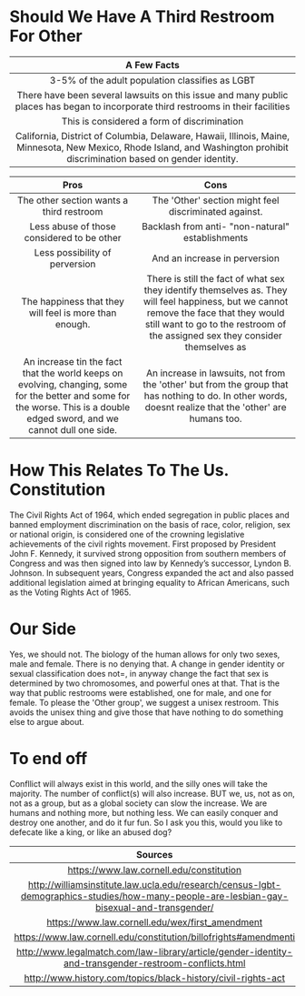 Should We Have A Third Restroom For Other
=

|A Few Facts|
|:-----:|
|3-5% of the adult population classifies as LGBT|
|There have been several lawsuits on this issue and many public places has began to incorporate third restrooms in their facilities|
|This is considered a form of discrimination|
| California, District of Columbia, Delaware, Hawaii, Illinois, Maine, Minnesota, New Mexico, Rhode Island, and Washington prohibit discrimination based on gender identity.|

|Pros | Cons |
|:------:|:---------:|
|The other section wants a third restroom | The 'Other' section might feel discriminated against.|
| Less abuse of those considered to be other| Backlash from anti- "non-natural" establishments|
| Less possibility of perversion| And an increase in perversion|
| The happiness that they will feel is more than enough.| There is still the fact of what sex they identify themselves as. They will feel happiness, but we cannot remove the face that they would still want to go to the restroom of the assigned sex they consider themselves as|
| An increase tin the fact that the world keeps on evolving, changing, some for the better and some for the worse. This is a double edged sword, and we cannot dull one side.| An increase in lawsuits, not from the 'other' but from the group that has nothing to do. In other words, doesnt realize that the 'other' are humans too.|

How This Relates To The Us. Constitution
=
The Civil Rights Act of 1964, which ended segregation in public places and banned employment discrimination on the basis of race, color, religion, sex or national origin, is considered one of the crowning legislative achievements of the civil rights movement. First proposed by President John F. Kennedy, it survived strong opposition from southern members of Congress and was then signed into law by Kennedy’s successor, Lyndon B. Johnson. In subsequent years, Congress expanded the act and also passed additional legislation aimed at bringing equality to African Americans, such as the Voting Rights Act of 1965.

Our Side
=
Yes, we should not. The biology of the human allows for only two sexes, male and female. There is no denying that. A change in gender identity or sexual classification does not=, in anyway change the fact that sex is determined by two chromosomes, and powerful ones at that. That is the way that public restrooms were established, one for male, and one for female. To please the 'Other group', we suggest a unisex restroom. This avoids the unisex thing and give those that have nothing to do something else to argue about.

To end off
=
Confllict will always exist in this world, and the silly ones will take the majority. The number of conflict(s) will also increase. BUT we, us, not as on, not as a group, but as a global society can slow the increase. We are humans and nothing more, but nothing less. We can easily conquer and destroy one another, and do it fur fun. So I ask you this, would you like to defecate like a king, or like an abused dog?


|Sources|
|:-----------:|
|https://www.law.cornell.edu/constitution|
|http://williamsinstitute.law.ucla.edu/research/census-lgbt-demographics-studies/how-many-people-are-lesbian-gay-bisexual-and-transgender/|
|https://www.law.cornell.edu/wex/first_amendment|
|https://www.law.cornell.edu/constitution/billofrights#amendmenti|
|http://www.legalmatch.com/law-library/article/gender-identity-and-transgender-restroom-conflicts.html|
|http://www.history.com/topics/black-history/civil-rights-act|
